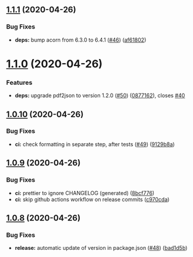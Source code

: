 ## [1.1.1](https://github.com/adrienjoly/npm-pdfreader/compare/v1.1.0...v1.1.1) (2020-04-26)


### Bug Fixes

* **deps:** bump acorn from 6.3.0 to 6.4.1 ([#46](https://github.com/adrienjoly/npm-pdfreader/issues/46)) ([af61802](https://github.com/adrienjoly/npm-pdfreader/commit/af61802d1430adab8c9c56588d8a5b565910bd3a))

# [1.1.0](https://github.com/adrienjoly/npm-pdfreader/compare/v1.0.10...v1.1.0) (2020-04-26)


### Features

* **deps:** upgrade pdf2json to version 1.2.0 ([#50](https://github.com/adrienjoly/npm-pdfreader/issues/50)) ([0877162](https://github.com/adrienjoly/npm-pdfreader/commit/08771623aa7bf228b4a39e763e38614e79dca10c)), closes [#40](https://github.com/adrienjoly/npm-pdfreader/issues/40)

## [1.0.10](https://github.com/adrienjoly/npm-pdfreader/compare/v1.0.9...v1.0.10) (2020-04-26)


### Bug Fixes

* **ci:** check formatting in separate step, after tests ([#49](https://github.com/adrienjoly/npm-pdfreader/issues/49)) ([9129b8a](https://github.com/adrienjoly/npm-pdfreader/commit/9129b8a4f860fbc674fd7485c7c0661c0344a71d))

## [1.0.9](https://github.com/adrienjoly/npm-pdfreader/compare/v1.0.8...v1.0.9) (2020-04-26)


### Bug Fixes

* **ci:** prettier to ignore CHANGELOG (generated) ([8bcf776](https://github.com/adrienjoly/npm-pdfreader/commit/8bcf77674a6e472c791accca4d8385e8462679b6))
* **ci:** skip github actions workflow on release commits ([c970cda](https://github.com/adrienjoly/npm-pdfreader/commit/c970cda451a3a3b53c9d42c721524b22a7714544))

## [1.0.8](https://github.com/adrienjoly/npm-pdfreader/compare/v1.0.7...v1.0.8) (2020-04-26)


### Bug Fixes

* **release:** automatic update of version in package.json ([#48](https://github.com/adrienjoly/npm-pdfreader/issues/48)) ([bad1d5b](https://github.com/adrienjoly/npm-pdfreader/commit/bad1d5bfce1c55b503cca3380c3187fb071b6056))
